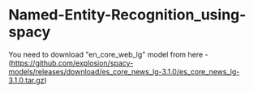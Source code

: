# Named-Entity-Recognition_using-spacy

You need to download "en_core_web_lg" model from here - (https://github.com/explosion/spacy-models/releases/download/es_core_news_lg-3.1.0/es_core_news_lg-3.1.0.tar.gz)

